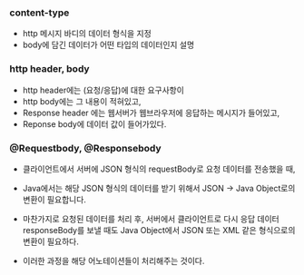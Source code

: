 ### content-type 

* http 메시지 바디의 데이터 형식을 지정
* body에 담긴 데이터가 어떤 타입의 데이터인지 설명

### http header, body
* http header에는 (요청/응답)에 대한 요구사항이
* http body에는 그 내용이 적혀있고,
* Response header 에는 웹서버가 웹브라우저에 응답하는 메시지가 들어있고, 
* Reponse body에 데이터 값이 들어가있다.


### @Requestbody, @Responsebody

* 클라이언트에서 서버에 JSON 형식의 requestBody로 요청 데이터를 전송했을 때, 

* Java에서는 해당 JSON 형식의 데이터를 받기 위해서 JSON -> Java Object로의 변환이 필요합니다.

* 마찬가지로 요청된 데이터를 처리 후, 서버에서 클라이언트로 다시 응답 데이터 responseBody를 보낼 때도 Java Object에서 JSON 또는 XML 같은 형식으로의 변환이 필요하다. 

* 이러한 과정을 해당 어노테이션들이 처리해주는 것이다.
